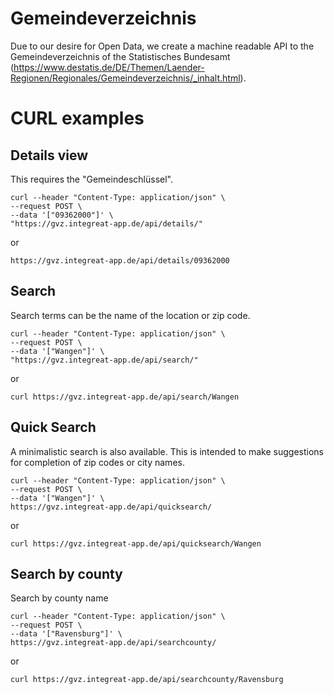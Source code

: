 # Gemeindeverzeichnis
Due to our desire for Open Data, we create a machine readable API to the Gemeindeverzeichnis of the Statistisches Bundesamt (https://www.destatis.de/DE/Themen/Laender-Regionen/Regionales/Gemeindeverzeichnis/_inhalt.html).

# CURL examples

## Details view
This requires the "Gemeindeschlüssel".
````
curl --header "Content-Type: application/json" \
--request POST \
--data '["09362000"]' \
"https://gvz.integreat-app.de/api/details/"

````
or
````
https://gvz.integreat-app.de/api/details/09362000
````

## Search
Search terms can be the name of the location or zip code.
````
curl --header "Content-Type: application/json" \
--request POST \
--data '["Wangen"]' \
"https://gvz.integreat-app.de/api/search/"
````
or
````
curl https://gvz.integreat-app.de/api/search/Wangen
````

## Quick Search
A minimalistic search is also available. This is intended to make suggestions for completion of zip codes or city names.
````
curl --header "Content-Type: application/json" \
--request POST \
--data '["Wangen"]' \
https://gvz.integreat-app.de/api/quicksearch/
````
or
````
curl https://gvz.integreat-app.de/api/quicksearch/Wangen
````

## Search by county
Search by county name
````
curl --header "Content-Type: application/json" \
--request POST \
--data '["Ravensburg"]' \
https://gvz.integreat-app.de/api/searchcounty/
````
or
````
curl https://gvz.integreat-app.de/api/searchcounty/Ravensburg
````
